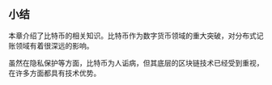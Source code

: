 ## 小结

本章介绍了比特币的相关知识。比特币作为数字货币领域的重大突破，对分布式记账领域有着很深远的影响。

虽然在隐私保护等方面，比特币为人诟病，但其底层的区块链技术已经受到重视，在许多方面都具有技术优势。


